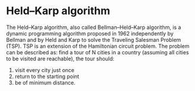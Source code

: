 # Held–Karp algorithm
The Held–Karp algorithm, also called Bellman–Held–Karp algorithm, is a dynamic programming algorithm proposed in 1962 independently by Bellman and by Held and Karp to solve the Traveling Salesman Problem (TSP). TSP is an extension of the Hamiltonian circuit problem. The problem can be described as: find a tour of N cities in a country (assuming all cities to be visited are reachable), the tour should:
1. visit every city just once
2. return to the starting point
3. be of minimum distance.